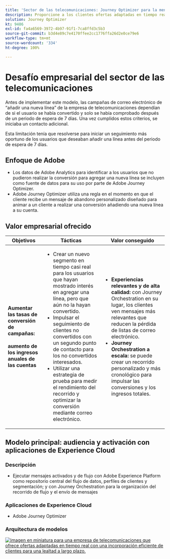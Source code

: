 ```yaml
---
title: 'Sector de las telecomunicaciones: Journey Optimizer para la mensajería activada'
description: Proporcione a los clientes ofertas adaptadas en tiempo real con una incorporación eficiente de clientes para una lealtad a largo plazo.
solution: Journey Optimizer
kt: 9486
exl-id: fa4a6569-3972-4b97-91f1-7ca8ffd3c5b3
source-git-commit: b3d4e89c7e4170ffee2cc1776ffa26d2e0ce79e6
workflow-type: tm+mt
source-wordcount: '334'
ht-degree: 100%

---
```


# Desafío empresarial del sector de las telecomunicaciones

Antes de implementar este modelo, las campañas de correo electrónico de “añadir una nueva línea” de la empresa de telecomunicaciones dependían de si el usuario se había convertido y solo se había comprobado después de un periodo de espera de 7 días. Una vez cumplidos estos criterios, se iniciaba un contacto adicional.

Esta limitación tenía que resolverse para iniciar un seguimiento más oportuno de los usuarios que deseaban añadir una línea antes del periodo de espera de 7 días.

## Enfoque de Adobe

* Los datos de Adobe Analytics para identificar a los usuarios que no pudieron realizar la conversión para agregar una nueva línea se incluyen como fuente de datos para su uso por parte de Adobe Journey Optimizer.
* Adobe Journey Optimizer utiliza una regla en el momento en que el cliente recibe un mensaje de abandono personalizado diseñado para animar a un cliente a realizar una conversión añadiendo una nueva línea a su cuenta.


## Valor empresarial ofrecido

| Objetivos | Tácticas | Valor conseguido |
|---|---|---|
| **Aumentar las tasas de conversión de campañas:**<br></br>**aumento de los ingresos anuales de las cuentas**</ul> | <ul><li>Crear un nuevo segmento en tiempo casi real para los usuarios que hayan mostrado interés en agregar una línea, pero que aún no la hayan convertido.</li><li>Impulsar el seguimiento de clientes no convertidos con un segundo punto de contacto para los no convertidos interesados. </li><li>Utilizar una estrategia de prueba para medir el rendimiento del recorrido y optimizar la conversión mediante correo electrónico.</li></ul> | <ul><li><strong>Experiencias relevantes y de alta calidad:</strong> con Journey Orchestration en su lugar, los clientes ven mensajes más relevantes que reducen la pérdida de listas de correo electrónico.</li><li><strong>Journey Orchestration a escala:</strong> se puede crear un recorrido personalizado y más cronológico para impulsar las conversiones y los ingresos totales.</li></ul> |

## Modelo principal: audiencia y activación con aplicaciones de Experience Cloud

### Descripción

<ul><li>Ejecutar mensajes activados y de flujo con Adobe Experience Platform como repositorio central del flujo de datos, perfiles de clientes y segmentación; y con Journey Orchestration para la organización del recorrido de flujo y el envío de mensajes</li></ul>

### Aplicaciones de Experience Cloud

<ul><li>Adobe Journey Optimizer</li></ul>

### Arquitectura de modelos

<a href="https://experienceleague.adobe.com/docs/blueprints-learn/architecture/customer-journeys/journey-optimizer.html?lang=es"><img alt="imagen en miniatura para una empresa de telecomunicaciones que ofrece ofertas adaptadas en tiempo real con una incorporación eficiente de clientes para una lealtad a largo plazo." src="https://experienceleague.adobe.com/docs/blueprints-learn/assets/journey-optimizer.png?lang=en"/></a>
